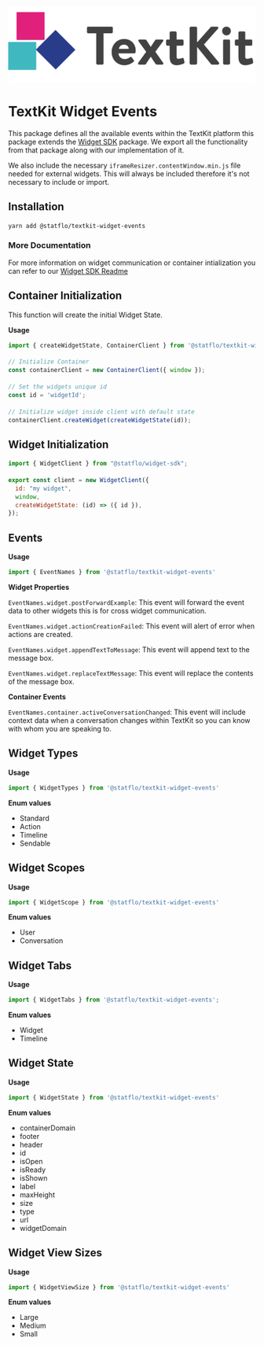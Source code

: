 ![TextKit by Statflo](./assets/textkit-logo.svg)
# TextKit Widget Events

This package defines all the available events within the TextKit platform this package extends the [Widget SDK](https://github.com/statflo/widget-sdk) package. We export all the functionality from that package along with our implementation of it. 

We also include the necessary `iframeResizer.contentWindow.min.js` file needed for external widgets. This will always be included therefore it's not necessary to include or import.

## Installation

```node
yarn add @statflo/textkit-widget-events
```

### **More Documentation**

For more information on widget communication or container intialization you can refer to our [Widget SDK Readme](https://github.com/statflo/widget-sdk#readme)

## Container Initialization

This function will create the initial Widget State.

**Usage**

```javascript
import { createWidgetState, ContainerClient } from '@statflo/textkit-widget-events'

// Initialize Container
const containerClient = new ContainerClient({ window });

// Set the widgets unique id
const id = 'widgetId';

// Initialize widget inside client with default state
containerClient.createWidget(createWidgetState(id));
```

## Widget Initialization

```javascript
import { WidgetClient } from "@statflo/widget-sdk";

export const client = new WidgetClient({ 
  id: "my widget",
  window,
  createWidgetState: (id) => ({ id }),
});
```

## Events

**Usage**

```javascript
import { EventNames } from '@statflo/textkit-widget-events'
```

**Widget Properties**

`EventNames.widget.postForwardExample`: This event will forward the event data to other widgets this is for cross widget communication.

`EventNames.widget.actionCreationFailed`: This event will alert of error when actions are created.

`EventNames.widget.appendTextToMessage`: This event will append text to the message box.

`EventNames.widget.replaceTextMessage`: This event will replace the contents of the message box.

**Container Events**

`EventNames.container.activeConversationChanged`: This event will include context data when a conversation changes within TextKit so you can know with whom you are speaking to.

## Widget Types

**Usage**

```javascript
import { WidgetTypes } from '@statflo/textkit-widget-events'
```

**Enum values**

- Standard
- Action
- Timeline
- Sendable

## Widget Scopes

**Usage**

```javascript
import { WidgetScope } from '@statflo/textkit-widget-events'
```

**Enum values**

- User
- Conversation

## Widget Tabs

**Usage**

```javascript
import { WidgetTabs } from '@statflo/textkit-widget-events';
```

**Enum values**

- Widget
- Timeline

## Widget State

**Usage**

```javascript
import { WidgetState } from '@statflo/textkit-widget-events'
```

**Enum values**

- containerDomain
- footer
- header
- id
- isOpen
- isReady
- isShown
- label
- maxHeight
- size
- type
- url
- widgetDomain

## Widget View Sizes

**Usage**

```javascript
import { WidgetViewSize } from '@statflo/textkit-widget-events'
```

**Enum values**

- Large
- Medium
- Small
